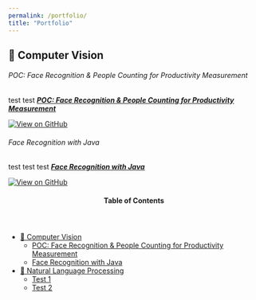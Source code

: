 ```yaml
---
permalink: /portfolio/
title: "Portfolio"
---
```


## 🤖 Computer Vision
###### POC: Face Recognition & People Counting for Productivity Measurement

test test [***POC: Face Recognition & People Counting for Productivity Measurement***](https://github.com/sulaihasubi/Person-Detection-and-Counting)

[![View on GitHub](https://img.shields.io/badge/GitHub-View_on_GitHub-blue?logo=GitHub)](https://github.com/sulaihasubi/Person-Detection-and-Counting)

###### Face Recognition with Java

test test test [***Face Recognition with Java***](https://github.com/sulaihasubi/Person-Detection-and-Counting)

[![View on GitHub](https://img.shields.io/badge/GitHub-View_on_GitHub-blue?logo=GitHub)](https://github.com/sulaihasubi/Person-Detection-and-Counting)

<!-- This is for Sidebar Menu on the Rigth Side -->
<aside class="sidebar__right ">
            <nav class="toc">
              <header><h4 class="nav__title"><i class="fas fa-bookmark"></i> Table of Contents</h4></header>
              <ul class="toc__menu">
  <li class=""><a href="#-computer-vision">🤖&nbspComputer Vision</a>
    <ul>
      <li class=""><a href="#poc-face-recognition--people-counting-for-productivity-measurement">POC: Face Recognition & People Counting for Productivity Measurement</a></li>
      <li class=""><a href="">Face Recognition with Java</a></li>
    </ul>
  </li>
  <li class=""><a href="#-education">📖&nbspNatural Language Processing</a>
    <ul>
      <li class=""><a href="">Test 1</a></li>
      <li class=""><a href="">Test 2</a></li>
    </ul>
  </li>
</ul>